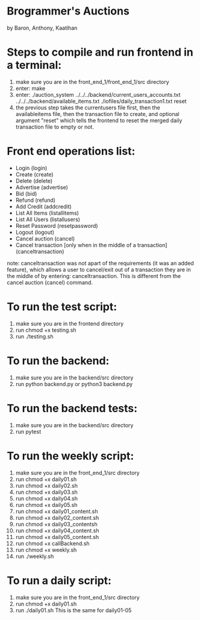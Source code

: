 # Brogrammer's Auctions
by Baron, Anthony, Kaatihan

# Steps to compile and run frontend in a terminal:
1. make sure you are in the front_end_1/front_end_1/src directory
2. enter: make
3. enter: ./auction_system ../../../backend/current_users_accounts.txt ../../../backend/available_items.txt ./iofiles/daily_transaction1.txt reset
4. the previous step takes the currentusers file first, then the availableitems file, then the transaction file to create, and optional argument "reset" which tells
the frontend to reset the merged daily transaction file to empty or not.

# Front end operations list:
- Login (login)
- Create (create)
- Delete (delete)
- Advertise (advertise)
- Bid (bid)
- Refund (refund)
- Add Credit (addcredit)
- List All Items (listallitems)
- List All Users (listallusers)
- Reset Password (resetpassword)
- Logout (logout)
- Cancel auction (cancel)
- Cancel transaction [only when in the middle of a transaction] (canceltransaction)

note: canceltransaction was not apart of the requirements (it was an added feature), which allows
a user to cancel/exit out of a transaction they are in the middle of by entering: canceltransaction.
This is different from the cancel auction (cancel) command.



# To run the test script:
1. make sure you are in the frontend directory
2. run chmod +x testing.sh
3. run ./testing.sh

# To run the backend:
1. make sure you are in the backend/src directory
2. run python backend.py or python3 backend.py

# To run the backend tests:
1. make sure you are in the backend/src directory
2. run pytest

# To run the weekly script:
1. make sure you are in the front_end_1/src directory
2. run chmod +x daily01.sh
3. run chmod +x daily02.sh
4. run chmod +x daily03.sh
5. run chmod +x daily04.sh
6. run chmod +x daily05.sh
7. run chmod +x daily01_content.sh
8. run chmod +x daily02_content.sh
9. run chmod +x daily03_contentsh
10. run chmod +x daily04_content.sh
11. run chmod +x daily05_content.sh
12. run chmod +x callBackend.sh
13. run chmod +x weekly.sh
14. run ./weekly.sh

# To run a daily script:
1. make sure you are in the front_end_1/src directory
2. run chmod +x daily01.sh
3. run ./daily01.sh
This is the same for daily01-05
